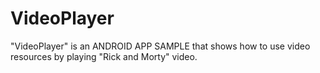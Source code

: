 # VideoPlayer
"VideoPlayer" is an ANDROID APP SAMPLE that shows how to use video resources by playing "Rick and Morty" video.
